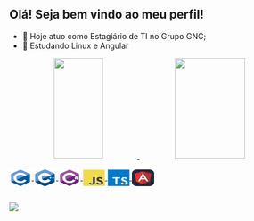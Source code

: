 ## Olá! Seja bem vindo ao meu perfil!

- 🔭 Hoje atuo como Estagiário de TI no Grupo GNC;
- 🌱 Estudando Linux e Angular


<div align="center">
  <a href="https://github.com/VINI-DS001">
  <img height="180em" width="42%" src="https://github-readme-stats.vercel.app/api?username=VINI-DS001&show_icons=true&theme=dark&include_all_commits=true&count_private=true"/>
  <img height="180em" width="50%" src="https://github-readme-stats.vercel.app/api/top-langs/?username=VINI-DS001&layout=compact&langs_count=7&theme=dark"/>
</div>

<div style="display: inline_block"><br>
  <img align="center" alt="Vini-C" height="30" width="40" src="https://raw.githubusercontent.com/devicons/devicon/master/icons/c/c-original.svg">
  <img align="center" alt="Vini-Cpp" height="30" width="40" src="https://raw.githubusercontent.com/devicons/devicon/master/icons/cplusplus/cplusplus-original.svg">
  <img align="center" alt="Vini-Csharp" height="30" width="40" src="https://raw.githubusercontent.com/devicons/devicon/master/icons/csharp/csharp-original.svg">
  <img align="center" alt="Vini-Js" height="30" width="40" src="https://raw.githubusercontent.com/devicons/devicon/1119b9f84c0290e0f0b38982099a2bd027a48bf1/icons/javascript/javascript-original.svg">
  <img align="center" alt="Vini-Ts" height="30" width="40" src="https://raw.githubusercontent.com/devicons/devicon/master/icons/typescript/typescript-plain.svg">
  <img align="center" alt="Vini-Ng" height="30" width="40" src="https://raw.githubusercontent.com/tandpfun/skill-icons/d1c752b99bb25a0e5aa363bae1db2809173ee966/icons/Angular-Dark.svg">
  
 
</div>

##

<div>
  <a href="https://www.linkedin.com/in/vinícius-dias-souza-36383822a/" target="_blank"><img src="https://img.shields.io/badge/-LinkedIn-%230077B5?style=for-the-badge&logo=linkedin&logoColor=white" target="_blank"></a> 
</div>
